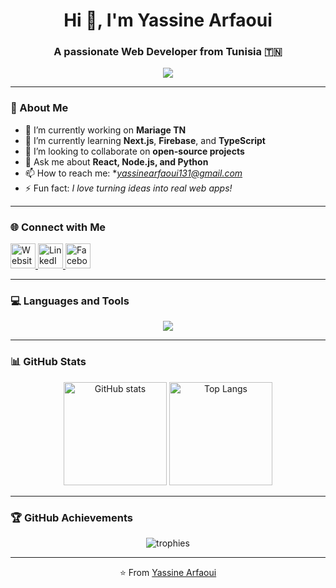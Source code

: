 <!-- Profile Header -->
<h1 align="center">Hi 👋, I'm Yassine Arfaoui</h1>
<h3 align="center">A passionate Web Developer from Tunisia 🇹🇳</h3>

<!-- Typing SVG -->
<p align="center">
  <a href="https://github.com/arfaoui-yassine">
    <img src="https://readme-typing-svg.demolab.com?font=Outfit&size=22&duration=3500&pause=1000&color=6558D3&center=true&vCenter=true&width=500&lines=FullStack+Developer;React+%7C+Node.js+%7C+MySQL;Always+learning+new+things!">
  </a>
</p>

---

### 🧠 About Me
- 🔭 I’m currently working on **Mariage TN**
- 🌱 I’m currently learning **Next.js**, **Firebase**, and **TypeScript**
- 👯 I’m looking to collaborate on **open-source projects**
- 💬 Ask me about **React, Node.js, and Python**
- 📫 How to reach me: **yassinearfaoui131@gmail.com*
- ⚡ Fun fact: *I love turning ideas into real web apps!*

---

### 🌐 Connect with Me
<p align="left">
  <a href="https://yassinearfaoui.me" target="_blank">
  <img src="https://img.icons8.com/fluency/48/domain.png" height="40" alt="Website"/>
</a>
<a href="https://www.linkedin.com/in/arfaoui-yassine-653897344" target="_blank">
  <img src="https://skillicons.dev/icons?i=linkedin" height="40" alt="LinkedIn"/>
</a>
<a href="https://www.facebook.com/yassine.arfaoui.925" target="_blank">
  <img src="https://skillicons.dev/icons?i=facebook" height="40" alt="Facebook"/>
</a>

  
</p>

---

### 💻 Languages and Tools
<p align="center">
  <img src="https://skillicons.dev/icons?i=html,css,js,ts,react,nextjs,nodejs,express,mysql,mongodb,tailwind,git,github,figma,linux,python" />
</p>

---

### 📊 GitHub Stats
<p align="center">
  <img src="https://github-readme-stats.vercel.app/api?username=arfaoui-yassine&show_icons=true&theme=tokyonight" alt="GitHub stats" height="165" />
  <img src="https://github-readme-stats.vercel.app/api/top-langs/?username=arfaoui-yassine&layout=compact&theme=tokyonight" alt="Top Langs" height="165" />
</p>



---

### 🏆 GitHub Achievements
<p align="center">
  <img src="https://github-profile-trophy.vercel.app/?username=arfaoui-yassine&theme=tokyonight&margin-w=15&margin-h=15" alt="trophies" />
</p>


---

<p align="center">⭐️ From <a href="https://github.com/arfaoui-yassine">Yassine Arfaoui</a></p>

